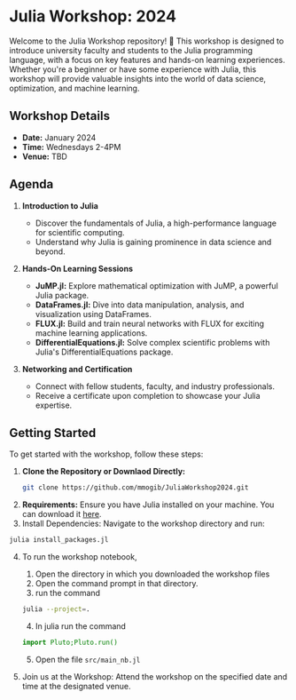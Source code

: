 # Julia Workshop: 2024

Welcome to the Julia Workshop repository! 🚀 This workshop is designed to introduce university faculty and students to the Julia programming language, with a focus on key features and hands-on learning experiences. Whether you're a beginner or have some experience with Julia, this workshop will provide valuable insights into the world of data science, optimization, and machine learning.

## Workshop Details

- **Date:** January 2024
- **Time:** Wednesdays 2-4PM
- **Venue:** TBD

## Agenda

1. **Introduction to Julia**
   - Discover the fundamentals of Julia, a high-performance language for scientific computing.
   - Understand why Julia is gaining prominence in data science and beyond.

2. **Hands-On Learning Sessions**
   - **JuMP.jl:** Explore mathematical optimization with JuMP, a powerful Julia package.
   - **DataFrames.jl:** Dive into data manipulation, analysis, and visualization using DataFrames.
   - **FLUX.jl:** Build and train neural networks with FLUX for exciting machine learning applications.
   - **DifferentialEquations.jl:** Solve complex scientific problems with Julia's DifferentialEquations package.

3. **Networking and Certification**
   - Connect with fellow students, faculty, and industry professionals.
   - Receive a certificate upon completion to showcase your Julia expertise.

## Getting Started

To get started with the workshop, follow these steps:

1. **Clone the Repository or Downlaod Directly:**
   ```bash
   git clone https://github.com/mmogib/JuliaWorkshop2024.git
   ```
2. **Requirements:** Ensure you have Julia installed on your machine. You can download it [here]([here](https://julialang.org/downloads/)).
3. Install Dependencies: Navigate to the workshop directory and run:
```bash
julia install_packages.jl
```
4. To run the workshop notebook,
   1. Open the directory in which you downloaded the workshop files
   2. Open the command prompt in that directory.
   3. run the command
   ```bash
   julia --project=.
   ```
   4. In julia run the command
   ```julia
   import Pluto;Pluto.run()
   ```
   5. Open the file `src/main_nb.jl`


5. Join us at the Workshop: Attend the workshop on the specified date and time at the designated venue.
